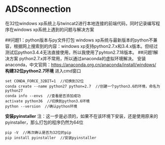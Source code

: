 # ADSconnection
在32位windows  xp系统上与twincat2进行本地连接的前端代码，同时记录编写程序在windows xp系统上遇到的问题与解决方案

##问题1：python版本与py文件打包
windows xp系统与最新版本的python不兼容，根据网上搜索到的内容：windows xp支持python2.7.x和3.4.x版本。但经过测试后python3.4.4无法直接使用，所以我使用了pyhton2.7.18版本。
##问题1解决方案
python2.7.x并不常用，所以通过anaconda的虚拟环境解决。
安装anaconda，中文官网：https://anaconda.org.cn/anaconda/install/windows/
**构建32位python2.7环境**
进入cmd窗口
```
set CONDA_FORCE_32BIT=1  //切换到32位
conda create --name python27 python=2.7  //创建一个python3.6的环境，命名为python27
conda info --envs  //查看是否添加成功
activate python36  //切换到python3.6环境
python --version  //确认python环境
```
**安装pyinstaller**
注：这一步是必须的，如果不在该环境下安装，还是使用原来的pyinstaller，那么打包的程序仍然为64位
```
pip -V  //再次确认是否为32位的pip
pip install pyinstaller  //安装pyinstaller
```
